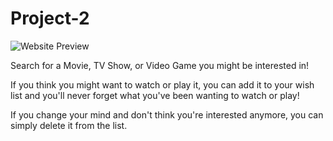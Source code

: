 # Project-2

![Website Preview](../public/screenshot.png)

Search for a Movie, TV Show, or Video Game you might be interested in!

If you think you might want to watch or play it, you can add it to your wish list and you'll never forget what you've been wanting to watch or play!

If you change your mind and don't think you're interested anymore, you can simply delete it from the list.
